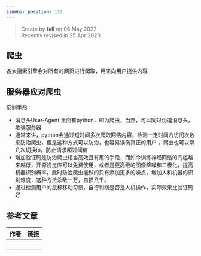 ```yaml
---
sidebar_position: 112
---
```


> Create by **fall** on 06 May 2022<br/>
> Recently revised in 25 Apr 2023

## 爬虫

各大搜索引擎会对所有的网页进行爬取，用来向用户提供内容



## 服务器应对爬虫



反制手段：



- 消息头User-Agent:里面有python，即为爬虫，当然，可以同过伪造消息头，欺骗服务器
- 通常来讲，python会通过短时间多次爬取网络内容，检测一定时间内访问次数来防治爬虫，但是这种方式可以防治，也容易误伤真正的用户 ，爬虫也可以隔几次切换ip，防止请求超过阈值
- 增加验证码是防治爬虫相当高效且有用的手段，而如今训练神经网络的门槛越来越低，开源视觉库可以免费使用，或者是更高级的图像降噪和二极化，提高机器识别概率。此时防治爬虫能做的只有添加更多的噪点，增加人和机器的识别难度，这种方法杀敌一万，自损八千。
- 通过检测用户的鼠标移动习惯，自行判断是否是人机操作，实际效果比验证码好

## 参考文章

| 作者 | 链接 |
| ---- | ---- |
|      |      |
|      |      |
|      |      |
|      |      |

